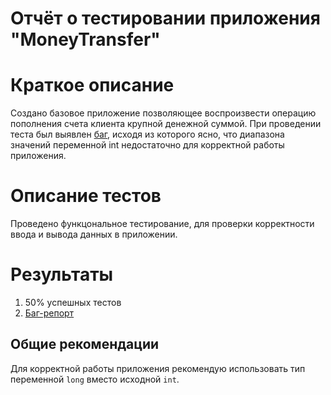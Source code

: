# Отчёт о тестировании приложения "MoneyTransfer"

# Краткое описание

Создано базовое приложение позволяющее воспроизвести операцию пополнения счета клиента крупной денежной суммой. При проведении теста был выявлен [баг](https://github.com/NAleshina/MoneyTransfer/issues/1), исходя из которого ясно, что диапазона значений переменной int недостаточно для корректной работы приложения. 

# Описание тестов

Проведено функцональное тестирование, для проверки корректности ввода и вывода данных в приложении.

# Результаты

1. 50% успешных тестов
2. [Баг-репорт](https://github.com/NAleshina/MoneyTransfer/issues/1)

## Общие рекомендации

Для корректной работы приложения рекомендую использовать тип переменной ```long``` вместо исходной ```int```.
